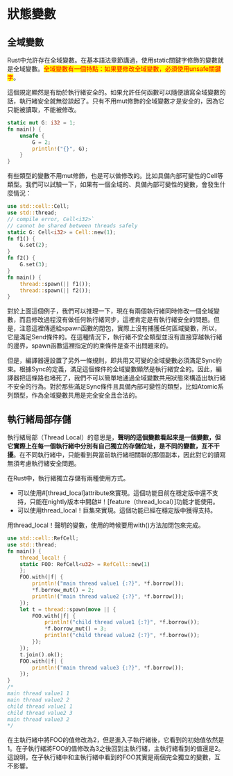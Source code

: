# 狀態變數

## 全域變數

Rust中允許存在全域變數。在基本語法章節講過，使用static關鍵字修飾的變數就是全域變數。<mark style="color:red;">全域變數有一個特點：如果要修改全域變數，必須使用unsafe關鍵字</mark>。

這個規定顯然是有助於執行緒安全的。如果允許任何函數可以隨便讀寫全域變數的話，執行緒安全就無從談起了。只有不用mut修飾的全域變數才是安全的，因為它只能被讀取，不能被修改。

```rust
static mut G: i32 = 1;
fn main() {
    unsafe {
        G = 2;
        println!("{}", G);
    }
}
```

有些類型的變數不用mut修飾，也是可以做修改的。比如具備內部可變性的Cell等類型。我們可以試驗一下，如果有一個全域的、具備內部可變性的變數，會發生什麼情況：

```rust
use std::cell::Cell;
use std::thread;
// compile error, Cell<i32>` 
// cannot be shared between threads safely
static G: Cell<i32> = Cell::new(1);
fn f1() {
    G.set(2);
}
fn f2() {
    G.set(3);
}
fn main() {
    thread::spawn(|| f1());
    thread::spawn(|| f2());
}
```

對於上面這個例子，我們可以推理一下，現在有兩個執行緒同時修改一個全域變數，而且修改過程沒有做任何執行緒同步，這裡肯定是有執行緒安全的問題。但是，注意這裡傳遞給spawn函數的閉包，實際上沒有捕獲任何區域變數，所以，它是滿足Send條件的。在這種情況下，執行緒不安全類型並沒有直接穿越執行緒的邊界，spawn函數這裡指定的約束條件是查不出問題來的。

但是，編譯器還設置了另外一條規則，即共用又可變的全域變數必須滿足Sync約束。根據Sync的定義，滿足這個條件的全域變數顯然是執行緒安全的。因此，編譯器把這條路也堵死了，我們不可以簡單地通過全域變數共用狀態來構造出執行緒不安全的行為。對於那些滿足Sync條件且具備內部可變性的類型，比如Atomic系列類型，作為全域變數共用是完全安全且合法的。

## 執行緒局部存儲

執行緒局部（Thread Local）的意思是，**聲明的這個變數看起來是一個變數，但它實際上在每一個執行緒中分別有自己獨立的存儲位址，是不同的變數，互不干擾**。在不同執行緒中，只能看到與當前執行緒相關聯的那個副本，因此對它的讀寫無須考慮執行緒安全問題。

在Rust中，執行緒獨立存儲有兩種使用方式。

* 可以使用#\[thread\_local]attribute來實現。這個功能目前在穩定版中還不支持，只能在nightly版本中開啟#！\[feature（thread\_local）]功能才能使用。
* 可以使用thread\_local！巨集來實現。這個功能已經在穩定版中獲得支持。

用thread\_local！聲明的變數，使用的時候要用with()方法加閉包來完成。

```rust
use std::cell::RefCell;
use std::thread;
fn main() {
    thread_local! {
    static FOO: RefCell<u32> = RefCell::new(1)
    };
    FOO.with(|f| {
        println!("main thread value1 {:?}", *f.borrow());
        *f.borrow_mut() = 2;
        println!("main thread value2 {:?}", *f.borrow());
    });
    let t = thread::spawn(move || {
        FOO.with(|f| {
            println!("child thread value1 {:?}", *f.borrow());
            *f.borrow_mut() = 3;
            println!("child thread value2 {:?}", *f.borrow());
        });
    });
    t.join().ok();
    FOO.with(|f| {
        println!("main thread value3 {:?}", *f.borrow());
    });
}
/*
main thread value1 1
main thread value2 2
child thread value1 1
child thread value2 3
main thread value3 2
*/
```

在主執行緒中將FOO的值修改為2，但是進入子執行緒後，它看到的初始值依然是1。在子執行緒將FOO的值修改為3之後回到主執行緒，主執行緒看到的值還是2。這說明，在子執行緒中和主執行緒中看到的FOO其實是兩個完全獨立的變數，互不影響。
